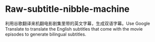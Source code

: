 # Raw-subtitle-nibble-machine
利用谷歌翻译来机翻电影剧集里带的英文字幕，生成双语字幕。Use Google Translate to translate the English subtitles that come with the movie episodes to generate bilingual subtitles.
